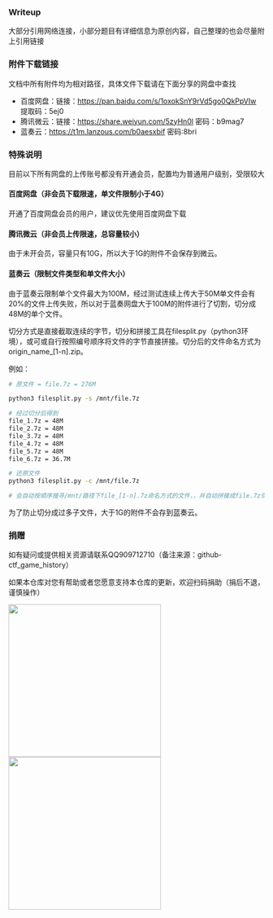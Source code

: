 ### Writeup

大部分引用网络连接，小部分题目有详细信息为原创内容，自己整理的也会尽量附上引用链接



### 附件下载链接

文档中所有附件均为相对路径，具体文件下载请在下面分享的网盘中查找

- 百度网盘：链接：https://pan.baidu.com/s/1oxokSnY9rVd5go0QkPpVIw 提取码：5ej0
- 腾讯微云：链接：https://share.weiyun.com/5zyHn0l 密码：b9mag7
- 蓝奏云：https://t1m.lanzous.com/b0aesxbif 密码:8bri

### 特殊说明

目前以下所有网盘的上传账号都没有开通会员，配置均为普通用户级别，受限较大

#### 百度网盘（非会员下载限速，单文件限制小于4G）

开通了百度网盘会员的用户，建议优先使用百度网盘下载



#### 腾讯微云（非会员上传限速，总容量较小）

由于未开会员，容量只有10G，所以大于1G的附件不会保存到微云。



#### 蓝奏云（限制文件类型和单文件大小）

由于蓝奏云限制单个文件最大为100M，经过测试连续上传大于50M单文件会有20%的文件上传失败，所以对于蓝奏网盘大于100M的附件进行了切割，切分成48M的单个文件。

切分方式是直接截取连续的字节，切分和拼接工具在filesplit.py（python3环境），或可或自行按照编号顺序将文件的字节直接拼接。切分后的文件命名方式为origin_name_[1-n].zip。

例如：

```bash
# 原文件 = file.7z = 276M

python3 filesplit.py -s /mnt/file.7z

# 经过切分后得到
file_1.7z = 48M
file_2.7z = 48M
file_3.7z = 48M
file_4.7z = 48M
file_5.7z = 48M
file_6.7z = 36.7M

# 还原文件
python3 filesplit.py -c /mnt/file.7z

# 会自动按顺序搜寻/mnt/路径下file_[1-n].7z命名方式的文件，，并自动拼接成file.7z保存到/mnt/路径下
```

为了防止切分成过多子文件，大于1G的附件不会存到蓝奏云。



### 捐赠

如有疑问或提供相关资源请联系QQ909712710（备注来源：github-ctf_game_history）

如果本仓库对您有帮助或者您愿意支持本仓库的更新，欢迎扫码捐助（捐后不退，谨慎操作）

<p>
<img src="./img/donate/wechatpay.png" width="300"  />
<img src="./img/donate/alipay.jpg" width="300" />
</p>


